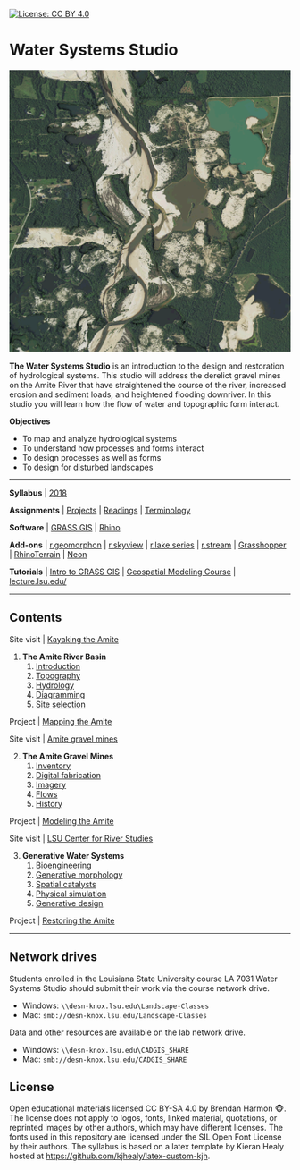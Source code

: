 [![License: CC BY 4.0](https://img.shields.io/badge/License-CC%20BY%204.0-lightgrey.svg)](https://creativecommons.org/licenses/by/4.0/)

# Water Systems Studio

![Amite Shaded Imagery](images/amite/mine_shaded_imagery.png)

**The Water Systems Studio**
is an introduction to the design and restoration of hydrological systems.
This studio will address the derelict gravel mines on the Amite River
that have straightened the course of the river,
increased erosion and sediment loads,
and heightened flooding downriver.
In this studio you will learn how
the flow of water and topographic form interact.

**Objectives**
* To map and analyze hydrological systems
* To understand how processes and forms interact
* To design processes as well as forms
* To design for disturbed landscapes

---

**Syllabus** |
[2018](water-studio-syllabus-2018.pdf)

**Assignments** | [Projects](projects.md) | [Readings](readings.md) | [Terminology](terminology.md)

**Software** | [GRASS GIS](https://grass.osgeo.org) |
[Rhino](https://www.rhino3d.com/)

**Add-ons** |
[r.geomorphon](https://grass.osgeo.org/grass72/manuals/addons/r.geomorphon.html) |
[r.skyview](https://grass.osgeo.org/grass72/manuals/addons/r.skyview.html) |
[r.lake.series](https://grass.osgeo.org/grass72/manuals/addons/r.lake.series.html) |
[r.stream](https://grasswiki.osgeo.org/wiki/R.stream.*_modules) |
[Grasshopper](http://www.grasshopper3d.com/) |
[RhinoTerrain](http://www.rhinoterrain.com/en/home.html) |
[Neon](http://v5.rhino3d.com/group/neon)

**Tutorials** |
[Intro to GRASS GIS](http://ncsu-geoforall-lab.github.io/grass-intro-workshop/) |
[Geospatial Modeling Course](https://github.com/baharmon/geospatial-modeling-course) |
[lecture.lsu.edu/](https://lecture.lsu.edu/)

---

## Contents

Site visit | [Kayaking the Amite](projects.md#kayaking-the-amite)

1. **The Amite River Basin**
    1. [Introduction](.md)
    1. [Topography](.md)
    1. [Hydrology](.md)
    1. [Diagramming](.md)
    1. [Site selection](.md)

Project | [Mapping the Amite](projects.md#mapping-the-amite)

Site visit | [Amite gravel mines](projects.md#amite-gravel-mines)

2. **The Amite Gravel Mines**
    1. [Inventory](.md)
    1. [Digital fabrication](.md)
    1. [Imagery](.md)
    1. [Flows](.md)
    1. [History](.md)

Project | [Modeling the Amite](projects.md#modeling-the-amite)

Site visit | [LSU Center for River Studies](projects.md#lsu-center-for-river-studies)

3. **Generative Water Systems**
    1. [Bioengineering](bioengineering.md)
    1. [Generative morphology](.md)
    1. [Spatial catalysts](.md)
    1. [Physical simulation](.md)
    1. [Generative design](.md)

Project | [Restoring the Amite](projects.md#restoring-amite)

---

## Network drives
Students enrolled in the Louisiana State University course
LA 7031 Water Systems Studio
should submit their work via the course network drive.
* Windows: `\\desn-knox.lsu.edu\Landscape-Classes`
* Mac: `smb://desn-knox.lsu.edu/Landscape-Classes`

Data and other resources are available on the lab network drive.
* Windows: `\\desn-knox.lsu.edu\CADGIS_SHARE`
* Mac: `smb://desn-knox.lsu.edu/CADGIS_SHARE`


## License
Open educational materials licensed CC BY-SA 4.0
by Brendan Harmon :monkey_face:.
The license does not apply to logos, fonts, linked material, quotations, or
reprinted images by other authors, which may have different licenses.
The fonts used in this repository are licensed under the SIL Open Font License
by their authors. The syllabus is based on a latex template by Kieran Healy
hosted at https://github.com/kjhealy/latex-custom-kjh.
